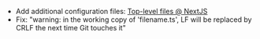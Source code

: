 -   Add additional configuration files: [Top-level files @ NextJS](https://nextjs.org/docs/getting-started/project-structure#top-level-files)
-   Fix: "warning: in the working copy of 'filename.ts', LF will be replaced by CRLF the next time Git touches it"
